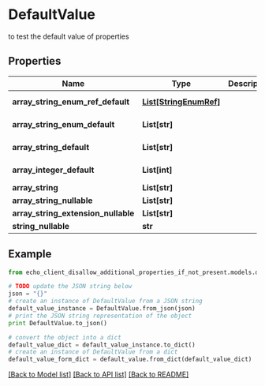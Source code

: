 # DefaultValue

to test the default value of properties

## Properties

Name | Type | Description | Notes
------------ | ------------- | ------------- | -------------
**array_string_enum_ref_default** | [**List[StringEnumRef]**](StringEnumRef.md) |  | [optional] [default to ["success","failure"]]
**array_string_enum_default** | **List[str]** |  | [optional] [default to ["success","failure"]]
**array_string_default** | **List[str]** |  | [optional] [default to ["failure","skipped"]]
**array_integer_default** | **List[int]** |  | [optional] [default to [1,3]]
**array_string** | **List[str]** |  | [optional] 
**array_string_nullable** | **List[str]** |  | [optional] 
**array_string_extension_nullable** | **List[str]** |  | [optional] 
**string_nullable** | **str** |  | [optional] 

## Example

```python
from echo_client_disallow_additional_properties_if_not_present.models.default_value import DefaultValue

# TODO update the JSON string below
json = "{}"
# create an instance of DefaultValue from a JSON string
default_value_instance = DefaultValue.from_json(json)
# print the JSON string representation of the object
print DefaultValue.to_json()

# convert the object into a dict
default_value_dict = default_value_instance.to_dict()
# create an instance of DefaultValue from a dict
default_value_form_dict = default_value.from_dict(default_value_dict)
```
[[Back to Model list]](../README.md#documentation-for-models) [[Back to API list]](../README.md#documentation-for-api-endpoints) [[Back to README]](../README.md)


